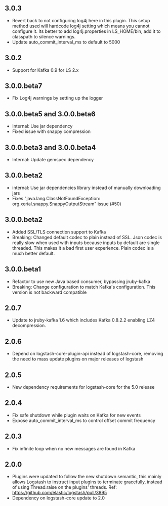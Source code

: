 ## 3.0.3
  - Revert back to not configuring log4j here in this plugin. This setup method used 
  will hardcode log4j setting which means you cannot configure it. Its better to add 
  log4j.properties in LS_HOME/bin, add it to classpath to silence warnings.
  - Update auto_commit_interval_ms to default to 5000

## 3.0.2
  - Support for Kafka 0.9 for LS 2.x

## 3.0.0.beta7
 - Fix Log4j warnings by setting up the logger

## 3.0.0.beta5 and 3.0.0.beta6
 - Internal: Use jar dependency
 - Fixed issue with snappy compression

## 3.0.0.beta3 and 3.0.0.beta4
 - Internal: Update gemspec dependency

## 3.0.0.beta2
 - internal: Use jar dependencies library instead of manually downloading jars
 - Fixes "java.lang.ClassNotFoundException: org.xerial.snappy.SnappyOutputStream" issue (#50)

## 3.0.0.beta2
 - Added SSL/TLS connection support to Kafka
 - Breaking: Changed default codec to plain instead of SSL. Json codec is really slow when used 
   with inputs because inputs by default are single threaded. This makes it a bad
   first user experience. Plain codec is a much better default.

## 3.0.0.beta1
 - Refactor to use new Java based consumer, bypassing jruby-kafka
 - Breaking: Change configuration to match Kafka's configuration. This version is not backward compatible

## 2.0.7
 - Update to jruby-kafka 1.6 which includes Kafka 0.8.2.2 enabling LZ4 decompression.
 
## 2.0.6
  - Depend on logstash-core-plugin-api instead of logstash-core, removing the need to mass update plugins on major releases of logstash

## 2.0.5
  - New dependency requirements for logstash-core for the 5.0 release

## 2.0.4
 - Fix safe shutdown while plugin waits on Kafka for new events
 - Expose auto_commit_interval_ms to control offset commit frequency

## 2.0.3
 - Fix infinite loop when no new messages are found in Kafka

## 2.0.0
 - Plugins were updated to follow the new shutdown semantic, this mainly allows Logstash to instruct input plugins to terminate gracefully, 
   instead of using Thread.raise on the plugins' threads. Ref: https://github.com/elastic/logstash/pull/3895
 - Dependency on logstash-core update to 2.0
 
